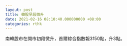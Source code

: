 ```yaml
---
layout: post
title: 韓股早段微升
date: 2021-02-16 08:10:40.000000000 +08:00
categories: rthk
---
```


南韓股市在開市初段微升，首爾綜合指數報3150點，升3點。
